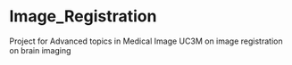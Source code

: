 # Image_Registration
Project for Advanced topics in Medical Image UC3M on image registration on brain imaging

